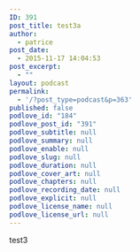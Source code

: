 ```yaml
---
ID: 391
post_title: test3a
author:
  - patrice
post_date:
  - 2015-11-17 14:04:53
post_excerpt:
  - ""
layout: podcast
permalink:
  - '/?post_type=podcast&p=363'
published: false
podlove_id: "184"
podlove_post_id: "391"
podlove_subtitle: null
podlove_summary: null
podlove_enable: null
podlove_slug: null
podlove_duration: null
podlove_cover_art: null
podlove_chapters: null
podlove_recording_date: null
podlove_explicit: null
podlove_license_name: null
podlove_license_url: null
---
```

test3